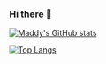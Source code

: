 ### Hi there 👋

[![Maddy's GitHub stats](https://github-readme-stats.vercel.app/api?username=maddyzt&show_icons=true&theme=radical)](https://github.com/maddyzt/github-readme-stats)

[![Top Langs](https://github-readme-stats.vercel.app/api/top-langs/?username=maddyzt&show_icons=true&theme=radical)](https://github.com/maddyzt/github-readme-stats)



